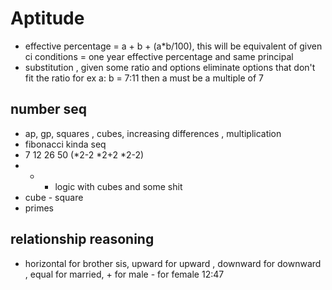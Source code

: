 # Aptitude 

- effective percentage = a + b + (a*b/100), this will be equivalent of given ci conditions  = one year effective percentage and same principal
- substitution , given some ratio and options eliminate options that don't fit the ratio for ex a: b = 7:11 then a must be a multiple of 7 

## number seq

- ap, gp, squares , cubes, increasing differences , multiplication
- fibonacci kinda seq 
- 7 12 26 50 (*2-2 *2+2 *2-2)
- + - logic with cubes and some shit
- cube - square
- primes

## relationship reasoning 

- horizontal for brother sis, upward for upward , downward for downward , equal for married, + for male - for female 12:47
